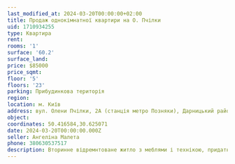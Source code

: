 ```yaml
---
last_modified_at: 2024-03-20T00:00:00+02:00
title: Продаж однокімнатної квартири на О. Пчілки
uid: 1710934255
type: Квартира
rent:
rooms: '1'
surface: '60.2'
surface_land:
price: $85000
price_sqmt:
floor: '5'
floors: '23'
parking: Прибудинкова територія
region:
location: м. Київ
address: вул. Олени Пчілки, 2А (станція метро Позняки), Дарницький район
object:
coordinates: 50.416584,30.625071
date: 2024-03-20T00:00:00.000Z
seller: Ангеліна Малета
phone: 380630537517
description: Вторинне відремнтоване житло з меблями і технікою, придатне і готове для проживання
---
```

